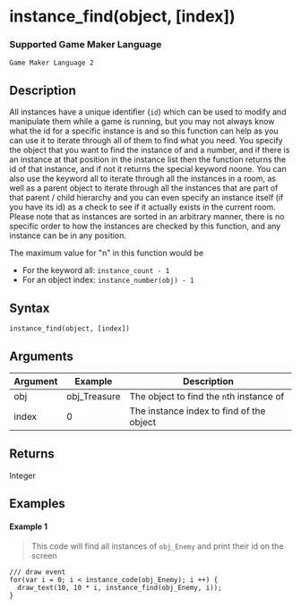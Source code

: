 # instance_find(object, [index])

### Supported Game Maker Language
`Game Maker Language 2`

## Description

All instances have a unique identifier (`id`) which can be used to modify and manipulate them while a game is running, but you may not always know what the id for a specific instance is and so this function can help as you can use it to iterate through all of them to find what you need. You specify the object that you want to find the instance of and a number, and if there is an instance at that position in the instance list then the function returns the id of that instance, and if not it returns the special keyword noone. You can also use the keyword all to iterate through all the instances in a room, as well as a parent object to iterate through all the instances that are part of that parent / child hierarchy and you can even specify an instance itself (if you have its id) as a check to see if it actually exists in the current room. Please note that as instances are sorted in an arbitrary manner, there is no specific order to how the instances are checked by this function, and any instance can be in any position.

The maximum value for "n" in this function would be
 - For the keyword all: `instance_count - 1`
 - For an object index: `instance_number(obj) - 1`


## Syntax

```
instance_find(object, [index])
```

## Arguments

|Argument     |Example      |Description                             |
|------------ |------------ |----------------------------------------|
|obj          |obj_Treasure |The object to find the `n`th instance of|
|index        |0            |The instance index to find of the object|

## Returns

Integer

## Examples

#### Example 1

> This code will find all instances of `obj_Enemy` and print their id on the screen

```
/// draw event
for(var i = 0; i < instance_code(obj_Enemy); i ++) {
  draw_text(10, 10 * i, instance_find(obj_Enemy, i));
}
```
